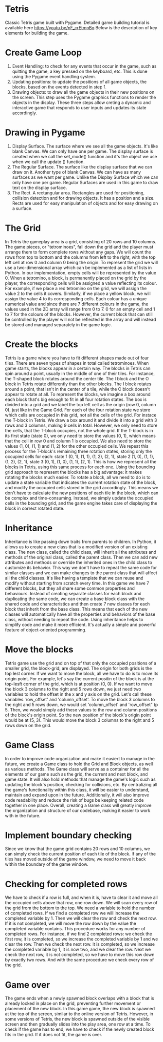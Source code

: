 # Tetris
Classic Tetris game built with Pygame. Detailed game building tutorial is available here https://youtu.be/nF_crEtmpBo
Below is the description of key elements for building the game.

# Create Game Loop
1. Event Handling: to check for any events that occur in the game, such as quitting the game, a key pressed on the keyboard, etc. This is done using the Pygame event handling system.
2. Updating positions: to update the positions of all game objects, the blocks, based on the events detected in step 1. 
3. Drawing objects: to draw all the game objects in their new positions on the screen. This step uses the Pygame graphics functions to render the objects in the display.
These three steps allow creting a dynamic and interactive game that responds to user inputs and updates its state accordingly.

# Drawing in Pygame
1. Display Surface. The surface where we see all the game objects. It's like blank Canvas. We can only have one per game. The display surface is created when we call the set_mode() function and it's the object we use when we call the update () function.
2. The Regular Surface. The surface like the display surface that we can draw on it. Another type of blank Canvas. We can have as many surfaces as we want per game. Unlike the Display Surface which we can only have one per game. Regular Surfaces are used in this game to draw text on the display surface. 
3. The Rect. A rectangular area. Rectangles are used for positioning, collision detection and for drawing objects. It has a position and a size. Rects are used for easy manipulation of objects and for easy drawing on a surface.

# The Grid
In Tetris the gameplay area is a grid, consisting of 20 rows and 10 columns. The game pieces, or "tetrominoes", fall down the grid and the player must arrange them to form complete rows without any gaps. We will count the rows from top to bottom and the columns from left to the right, with the top left cell at row 0 and column 0 being the origin. To represent the grid we will use a two-dimensional array which can be inplemented as a list of lists in Python. In our implementation, empty cells will be represented by the value 0. When a tetromino, a block, is permanently placed on the grid by the player, the corresponding cells will be assigned a value reflecting its colour. For example, if we place a red tetromino on the grid, we will assign the value 2 to the cells it covers. Similarly, if we place a yellow block, we will assign the value 4 to its corresponding cells. Each colour has a unique numerical value and since there are 7 different colours in the game, the values used in the 2D array will range from 0 to 7. 0 for an empty cell and 1 to 7 for the colours of the blocks. However, the current block that can still be controlled by the player will not be reflected in the array and will instead be stored and managed separately in the game logic. 

# Create the blocks
Tetris is a game where you have to fit different shapes made out of four tiles. There are seven types of shapes in total called tetrominoes. When game starts, the blocks appear in a certain way. The blocks in Tetris can spin around a point, usually in the middle of one of their tiles. For instance, the T-shaped block rotates around the center tile. The I block and the O block in Tetris rotate differently than the other blocks. The I block rotates around a point, that isn't in the center of a tile, while the O block doesn't appear to rotate at all. To represent the blocks, we imagine a box around each block that's big enough to fit in all four rotation states. The box is divided into a grid and we label the top left cell as the origin (row 0, column 0), just like in the Game Grid. For each of the four rotation state we store which cells are occupied in this grid, not all the cells of the grid. For instace the T-block in Tetris. We draw a box around it and divide it into a grid with 3 rows and 3 columns, making 9 cells in total. However, we only need to store the cells, that the T-block occupies, not the whole grid. If the T-block is in its first state (state 0), we only need to store the values (0, 1), which means that the cell in row 0 and column 1 is occupied. We also need to store the values (1, 0), (1, 1) and (1, 2) for the other occupied cells. We repeat this process for the T-block's remaining three rotation states, storing only the occupied cells for each: state 1 (0, 1), (1, 1), (1, 2), (2, 1), state 2 (1, 0), (1, 1), (1, 2), (2, 1), state 3 (0, 1), (1, 0), (1, 1), (2, 1). This is how we represent all the blocks in Tetris, using this same process for each one. Using the bounding grid approach to represent the blocks has a big advantage: it makes rotating the blocks much easier. To rotate a block, all we need to do is to update a state variable that indicates the current rotation state of the block, and modify the occupied cells stored in the grid accordingly. This means we don't have to calculate the new positions of each tile in the block, which can be complex and time-consuming. Instead, we simply update the occupied cells in the bounding grid, and the game engine takes care of displaying the block in correct rotated state. 

# Inheritance
Inheritance is like passing down traits from parents to children. In Python, it allows us to create a new class that is a modified version of an existing class. The new class, called the child class, will inherit all the attributes and methods of the original class, called the parent class. Then we can add new attributes and methods or override the inherited ones in the child class to customize its behavior. This way we don't have to repeat the same code for similar classes and we can make changes to the parent class that will affect all the child classes. It's like having a template that we can reuse and modify without starting from scratch every time. In this game we have 7 different blocks, but they all share some common properties and behaviours. Instead of creating separate classes for each block and duplicating the same code, we can create a base block class with the shared code and characteristics and then create 7 new classes for each block that inherit from the base class. This means that each of the new classes will automatically have all the properties and behaviors of the base class, without needing to repeat the code. Using inheritance helps to simplify code and make it more efficient. It's actually a simple and powerful feature of object-oriented programming.

# Move the blocks
Tetris game use the grid and on top of that only the occupied positions of a smaller grid, the block-grid, are displayed. The origin for both grids is the top lest corner. If we want to move the block, all we have to do is to move its origin point. For example, let's say the current positin of the block is at the top-lesft corner of the grid, which is at position (0, 0). If we want to move the block 3 columns to the right and 5 rows down, we just need two variables to hold the offset in the x and y axis on the grid. Let's call these variables 'row_offset' and 'column_offset'. To move the block 3 columns to the right and 5 rows down, we would set 'column_offset' and 'row_offset" tp 5. Then, we would simply add these values to the row and column positions of the block's origin point. So the new position of the block's origin point would be at (5, 3). This would move the block 3 columns to the right and 5 rows down on the grid. 

# Game Class
In order to improve code organization and make it easiert to manage in the future, we create a Game class to hold the Grid and Block objects, as well as various methods. The Game class will serve as a container for all the elements of our game such as the grid, the current and next block, and game state. It will also hold methods that manage the game's logic such as updating the block's position, checking for collisions, etc. By centralizing all the game's functionality within this class, it will be easier to understand, maintain and expand upon in the future. Additionally, it will also improve code readability and reduce the risk of bugs be keeping related code together in one place. Overall, creating a Game class will greatly improve the organization and structure of our codebase, making it easier to work with in the future. 

# Implement boundary checking
Since we know that the game grid contains 20 rows and 10 columns, we can simply check the current position of each tile of the block. If any of the tiles has moved outside of the game window, we need to move it back within the boundary of the game window.

# Checking for completed rows
We have to check if a row is full, and when it is, have to clear it and move all the occupied cells above that row, one row down. We will scan every row of the grid from the bottom to the top. We need a variable to hold the number of completed rows. If we find a completed row we will increase the completed variable by 1. Then we will clear the row and check the next row. If it is not completed, we will move the row down by the value the completed variable contains. This procedure works for any number of completed rows. For instance, if we find 2 completed rows: we check the first row, it is completed, so we increase the completed variable by 1 and we clear the row. Then we check the next row. It is completed, so we increase the completed variable by 1, it is now two, and we clear the row. Next we check the next row, it is not completed, so we have to move this row down by exactly two rows. And with the same procedure we check every row of the grid. 

# Game over
The game ends when a newly spawned block overlaps with a block that is already locked in place on the grid, preventing further movement or placement of the new block. In this game game, the new block is spawned at the top of the screen, similar to the online version of Tetris. However, in some versions of Tetris, the new block is spawned outside of the visible screen and then gradually slides into the play area, one row at a time. To check if the game has to end, we have to check if the newly created block fits in the grid. If it does not fit, the game is over.
